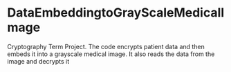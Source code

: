 # DataEmbeddingtoGrayScaleMedicalImage
Cryptography Term Project.
The code encrypts patient data and then embeds it into a grayscale medical image.
It also reads the data from the image and decrypts it
